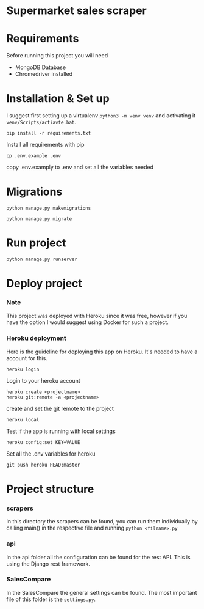 
# Supermarket sales scraper

# Requirements
Before running this project you will need
- MongoDB Database
- Chromedriver installed

# Installation & Set up
I suggest first setting up a virtualenv `python3 -m venv venv` and activating it `venv/Scripts/actiavte.bat`.
```
pip install -r requirements.txt
```
Install all requirements with pip
```
cp .env.example .env
```
copy .env.examply to .env and set all the variables needed


# Migrations
```
python manage.py makemigrations
```
```
python manage.py migrate
```

# Run project
```
python manage.py runserver
```


# Deploy project
### Note
This project was deployed with Heroku since it was free, however if you have the option I would suggest using Docker for such a project. 

### Heroku deployment
Here is the guideline for deploying this app on Heroku. It's needed to have a account for this.

```
heroku login
``` 
Login to your heroku account

```
heroku create <projectname>
heroku git:remote -a <projectname>
```
create and set the git remote to the project

```
heroku local
```
Test if the app is running with local settings

```
heroku config:set KEY=VALUE
```
Set all the .env variables for heroku

```
git push heroku HEAD:master
```


# Project structure
### scrapers
In this directory the scrapers can be found, you can run them individually by calling main() in the respective file and running `python <filname>.py`

### api
In the api folder all the configuration can be found for the rest API. This is using the Django rest framework.

### SalesCompare
In the SalesCompare the general settings can be found. The most important file of this folder is the `settings.py`. 
